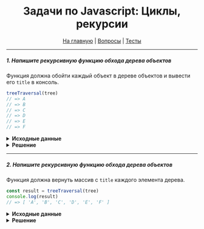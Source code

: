 <div align="center">

<h1>Задачи по Javascript: Циклы, рекурсии</h1>

<a href="https://github.com/dollaween/javascript-tasks">На главную</a> | <a href="https://github.com/dollaween/javascript-questions">Вопросы</a> | <a href="https://github.com/dollaween/javascript-tests">Тесты</a>

</div>

---

##### 1. Напишите рекурсивную функцию обхода дерева объектов
Функция должна обойти каждый объект в дереве объектов и вывести его `title` в консоль.

```javascript
treeTraversal(tree)
// => A
// => B
// => C
// => D
// => E
// => F
```

<details><summary><b>Исходные данные</b></summary>
<p>

```javascript
const tree = {
  title: 'A',
  children: [
    {
      title: 'B',
      children: [
        {
          title: 'C'
        },
        {
          title: 'D'
        },
        {
          title: 'E'
        }
      ]
    },
    {
      title: 'F'
    }
  ]
}
```

</p>
</details>

<details><summary><b>Решение</b></summary>
<p>

```javascript
function treeTraversal(node) {
  console.log(node.title)
  if (node.children) {
    node.children.forEach((child) => {
      treeTraversal(child)
    })
  }
}

treeTraversal(tree)
```

</p>
</details>

---

##### 2. Напишите рекурсивную функцию обхода дерева объектов
Функция должна вернуть массив с `title` каждого элемента дерева.

```javascript
const result = treeTraversal(tree)
console.log(result)
// => [ 'A', 'B', 'C', 'D', 'E', 'F' ]
```

<details><summary><b>Исходные данные</b></summary>
<p>

```javascript
const tree = {
  title: 'A',
  children: [
    {
      title: 'B',
      children: [
        {
          title: 'C'
        },
        {
          title: 'D'
        },
        {
          title: 'E'
        }
      ]
    },
    {
      title: 'F'
    }
  ]
}
```

</p>
</details>

<details><summary><b>Решение</b></summary>
<p>

```javascript
function treeTraversal(node) {
  let output = [node.title]

  if (node.children) {
    node.children.forEach((child) => {
      output = [...output, ...treeTraversal(child)]
    })
  }

  return output
}

const result = treeTraversal(tree)
console.log(result)
```

</p>
</details>
